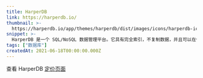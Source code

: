 ```yaml
---
title: HarperDB
link: https://harperdb.io/
thumbnail: >-
  https://harperdb.io/app/themes/harperdb/dist/images/icons/harperdb-icon-192x192.png
snippet: >-
  HarperDB 是一个 SQL/NoSQL 数据管理平台。它具有完全索引，不复制数据，并且可以在任何设备上运行——从边缘到云端。
tags: ["数据库"]
createdAt: 2021-06-18T00:00:00.000Z
---
```

查看 HarperDB [定价页面](https://harperdb.io/pricing/)